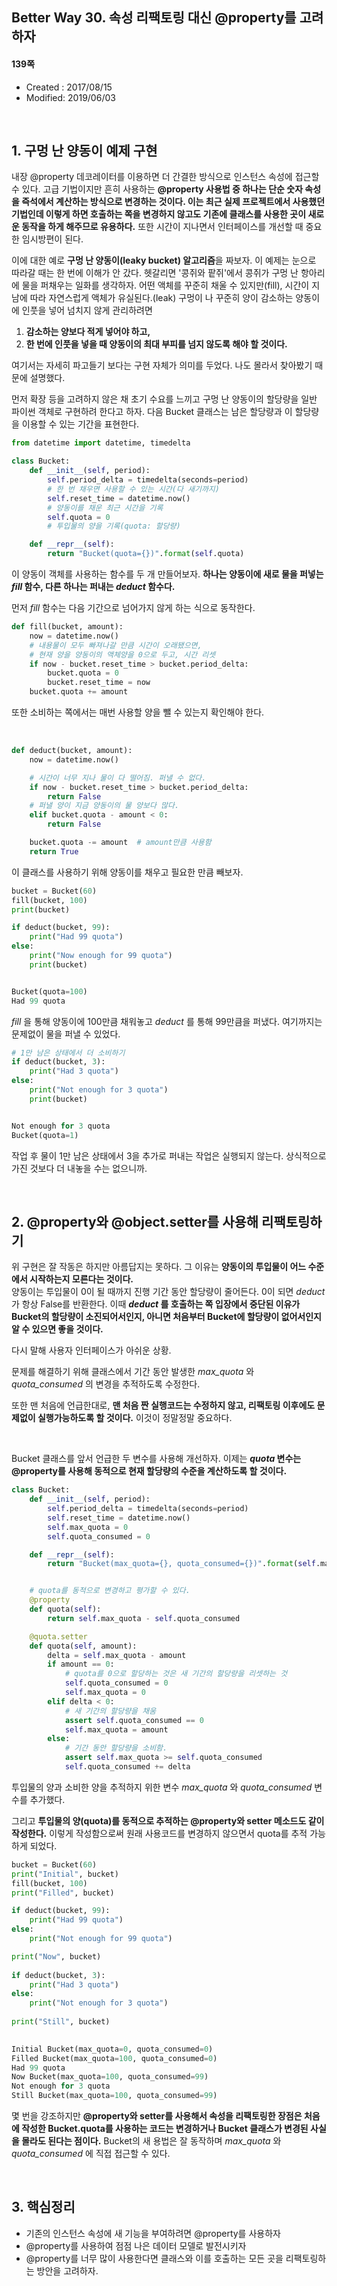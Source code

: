 ## Better Way 30. 속성 리팩토링 대신 @property를 고려하자

#### 139쪽

* Created : 2017/08/15
* Modified: 2019/06/03 

<br>


## 1. 구멍 난 양동이 예제 구현

내장 @property 데코레이터를 이용하면 더 간결한 방식으로 인스턴스 속성에 접근할 수 있다. 고급 기법이지만 흔히 사용하는 **@property 사용법 중 하나는 단순 숫자 속성을 즉석에서 계산하는 방식으로 변경하는 것이다. 이는 최근 실제 프로젝트에서 사용했던 기법인데 이렇게 하면 호출하는 쪽을 변경하지 않고도 기존에 클래스를 사용한 곳이 새로운 동작을 하게 해주므로 유용하다.** 또한 시간이 지나면서 인터페이스를 개선할 때 중요한 임시방편이 된다.  

이에 대한 예로 **구멍 난 양동이(leaky bucket) 알고리즘**을 짜보자. 이 예제는 눈으로 따라갈 때는 한 번에 이해가 안 갔다. 헷갈리면 '콩쥐와 팥쥐'에서 콩쥐가 구멍 난 항아리에 물을 퍼채우는 일화를 생각하자. 어떤 액체를 꾸준히 채울 수 있지만(fill), 시간이 지남에 따라 자연스럽게 액체가 유실된다.(leak) 구멍이 나 꾸준히 양이 감소하는 양동이에 인풋을 넣어 넘치지 않게 관리하려면

1. **감소하는 양보다 적게 넣어야 하고,**
1. **한 번에 인풋을 넣을 때 양동이의 최대 부피를 넘지 않도록 해야 할 것이다.**

여기서는 자세히 파고들기 보다는 구현 자체가 의미를 두었다. 나도 몰라서 찾아봤기 때문에 설명했다.

먼저 확장 등을 고려하지 않은 채 초기 수요를 느끼고 구멍 난 양동이의 할당량을 일반 파이썬 객체로 구현하려 한다고 하자. 다음 Bucket 클래스는 남은 할당량과 이 할당량을 이용할 수 있는 기간을 표현한다.


```python
from datetime import datetime, timedelta

class Bucket:
    def __init__(self, period):
        self.period_delta = timedelta(seconds=period)
        # 한 번 채우면 사용할 수 있는 시간(다 새기까지)
        self.reset_time = datetime.now()
        # 양동이를 채운 최근 시간을 기록
        self.quota = 0
        # 투입물의 양을 기록(quota: 할당량)

    def __repr__(self):
        return "Bucket(quota={})".format(self.quota)
```


이 양동이 객체를 사용하는 함수를 두 개 만들어보자. **하나는 양동이에 새로 물을 퍼넣는 _fill_ 함수, 다른 하나는 퍼내는 _deduct_ 함수다.**

먼저 _fill_ 함수는 다음 기간으로 넘어가지 않게 하는 식으로 동작한다.

```python
def fill(bucket, amount):
    now = datetime.now()
    # 내용물이 모두 빠져나갈 만큼 시간이 오래됐으면,
    # 현재 양을 양동이의 액체양을 0으로 두고, 시간 리셋
    if now - bucket.reset_time > bucket.period_delta:
        bucket.quota = 0
        bucket.reset_time = now
    bucket.quota += amount
```

또한 소비하는 쪽에서는 매번 사용할 양을 뺄 수 있는지 확인해야 한다.

<br>

```python
def deduct(bucket, amount):
    now = datetime.now()

    # 시간이 너무 지나 물이 다 떨어짐. 퍼낼 수 없다.
    if now - bucket.reset_time > bucket.period_delta:
        return False
    # 퍼낼 양이 지금 양동이의 물 양보다 많다.
    elif bucket.quota - amount < 0:
        return False

    bucket.quota -= amount  # amount만큼 사용함
    return True
```


이 클래스를 사용하기 위해 양동이를 채우고 필요한 만큼 빼보자.

```python
bucket = Bucket(60)
fill(bucket, 100)
print(bucket)

if deduct(bucket, 99):
    print("Had 99 quota")
else:
    print("Now enough for 99 quota")
    print(bucket)


Bucket(quota=100)
Had 99 quota
```

_fill_ 을 통해 양동이에 100만큼 채워놓고 _deduct_ 를 통해 99만큼을 퍼냈다. 여기까지는 문제없이 물을 퍼낼 수 있었다.


```python
# 1만 남은 상태에서 더 소비하기
if deduct(bucket, 3):
    print("Had 3 quota")
else:
    print("Not enough for 3 quota")
    print(bucket)


Not enough for 3 quota
Bucket(quota=1)
```

작업 후 물이 1만 남은 상태에서 3을 추가로 퍼내는 작업은 실행되지 않는다. 상식적으로 가진 것보다 더 내놓을 수는 없으니까.

<br>


## 2. @property와 @object.setter를 사용해 리팩토링하기

위 구현은 잘 작동은 하지만 아름답지는 못하다. 그 이유는 **양동이의 투입물이 어느 수준에서 시작하는지 모른다는 것이다.**  
양동이는 투입물이 0이 될 때까지 진행 기간 동안 할당량이 줄어든다. 0이 되면 _deduct_ 가 항상 False를 반환한다. 이때 **_deduct_ 를 호출하는 쪽 입장에서 중단된 이유가 Bucket의 할당량이 소진되어서인지, 아니면 처음부터 Bucket에 할당량이 없어서인지 알 수 있으면 좋을 것이다.**

다시 말해 사용자 인터페이스가 아쉬운 상황.  

문제를 해결하기 위해 클래스에서 기간 동안 발생한 _max\_quota_ 와 _quota\_consumed_ 의 변경을 추적하도록 수정한다.  

또한 맨 처음에 언급한대로, **맨 처음 짠 실행코드는 수정하지 않고, 리팩토링 이후에도 문제없이 실행가능하도록 할 것이다.** 이것이 정말정말 중요하다.

<br>

Bucket 클래스를 앞서 언급한 두 변수를 사용해 개선하자. 이제는 **_quota_ 변수는 @property를 사용해 동적으로 현재 할당량의 수준을 계산하도록 할 것이다.**

```python
class Bucket:
    def __init__(self, period):
        self.period_delta = timedelta(seconds=period)
        self.reset_time = datetime.now()
        self.max_quota = 0
        self.quota_consumed = 0

    def __repr__(self):
        return "Bucket(max_quota={}, quota_consumed={})".format(self.max_quota, self.quota_consumed)


    # quota를 동적으로 변경하고 평가할 수 있다.
    @property
    def quota(self):
        return self.max_quota - self.quota_consumed

    @quota.setter
    def quota(self, amount):
        delta = self.max_quota - amount
        if amount == 0:
            # quota를 0으로 할당하는 것은 새 기간의 할당량을 리셋하는 것
            self.quota_consumed = 0
            self.max_quota = 0
        elif delta < 0:
            # 새 기간의 할당량을 채움
            assert self.quota_consumed == 0
            self.max_quota = amount
        else:
            # 기간 동안 할당량을 소비함.
            assert self.max_quota >= self.quota_consumed
            self.quota_consumed += delta
```

투입물의 양과 소비한 양을 추적하지 위한 변수 _max\_quota_ 와 _quota\_consumed_ 변수를 추가했다.  

그리고 **투입물의 양(quota)를 동적으로 추적하는 @property와 setter 메소드도 같이 작성한다.** 이렇게 작성함으로써 원래 사용코드를 변경하지 않으면서 quota를 추적 가능하게 되었다.  

```python
bucket = Bucket(60)
print("Initial", bucket)
fill(bucket, 100)
print("Filled", bucket)

if deduct(bucket, 99):
    print("Had 99 quota")
else:
    print("Not enough for 99 quota")

print("Now", bucket)
   
if deduct(bucket, 3):
    print("Had 3 quota")
else:
    print("Not enough for 3 quota")
        
print("Still", bucket)

   
Initial Bucket(max_quota=0, quota_consumed=0)
Filled Bucket(max_quota=100, quota_consumed=0)
Had 99 quota
Now Bucket(max_quota=100, quota_consumed=99)
Not enough for 3 quota
Still Bucket(max_quota=100, quota_consumed=99)
```

몇 번을 강조하지만 **@property와 setter를 사용해서 속성을 리팩토링한 장점은 처음에 작성한 Bucket.quota를 사용하는 코드는 변경하거나 Bucket 클래스가 변경된 사실을 몰라도 된다는 점이다.** Bucket의 새 용법은 잘 동작하며 _max\_quota_ 와 _quota\_consumed_ 에 직접 접근할 수 있다.  


<br>

## 3. 핵심정리

* 기존의 인스턴스 속성에 새 기능을 부여하려면 @property를 사용하자
* @property를 사용하여 점점 나은 데이터 모델로 발전시키자
* @property를 너무 많이 사용한다면 클래스와 이를 호출하는 모든 곳을 리팩토링하는 방안을 고려하자.
